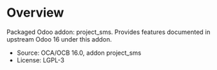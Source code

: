 # Overview

Packaged Odoo addon: project_sms. Provides features documented in upstream Odoo 16 under this addon.

- Source: OCA/OCB 16.0, addon project_sms
- License: LGPL-3
